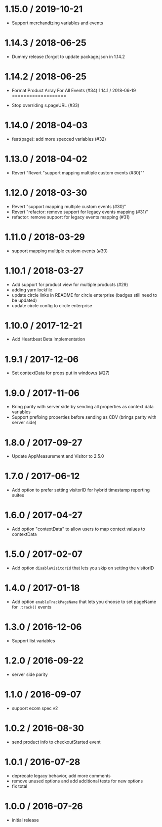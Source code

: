 
1.15.0 / 2019-10-21
===================

  * Support merchandizing variables and events

1.14.3 / 2018-06-25
===================

  * Dummy release (forgot to update package.json in 1.14.2

1.14.2 / 2018-06-25
===================

  * Format Product Array For All Events (#34)
1.14.1 / 2018-06-19
===================

  * Stop overriding s.pageURL (#33)

1.14.0 / 2018-04-03
===================

  * feat(page): add more specced variables (#32)

1.13.0 / 2018-04-02
===================

  * Revert "Revert "support mapping multiple custom events (#30)""

1.12.0 / 2018-03-30
===================

  * Revert "support mapping multiple custom events (#30)"
  * Revert "refactor: remove support for legacy events mapping (#31)"
  * refactor: remove support for legacy events mapping (#31)

1.11.0 / 2018-03-29
===================

  * support mapping multiple custom events (#30)

1.10.1 / 2018-03-27
===================

  * Add support for product view for multiple products (#29)
  * adding yarn lockfile
  * update circle links in README for circle enterprise (badges still need to be updated)
  * update circle config to circle enterprise

1.10.0 / 2017-12-21
==================

  * Add Heartbeat Beta Implementation

1.9.1 / 2017-12-06
==================

  * Set contextData for props put in window.s (#27)

1.9.0 / 2017-11-06
==================

  * Bring parity with server side by sending all properties as context data variables
  * Support prefixing properties before sending as CDV (brings parity with server side)

1.8.0 / 2017-09-27
==================

  * Update AppMeasurement and Visitor to 2.5.0

1.7.0 / 2017-06-12
==================

  * Add option to prefer setting visitorID for hybrid timestamp reporting suites

1.6.0 / 2017-04-27
==================

  * Add option "contextData" to allow users to map context values to contextData

1.5.0 / 2017-02-07
==================

  * Add option `disableVisitorId` that lets you skip on setting the visitorID

1.4.0 / 2017-01-18
==================

  * Add option `enableTrackPageName` that lets you choose to set pageName for `.track()` events

1.3.0 / 2016-12-06
==================

  * Support list variables

1.2.0 / 2016-09-22
==================

  * server side parity

1.1.0 / 2016-09-07
==================

  * support ecom spec v2

1.0.2 / 2016-08-30
==================

  * send product info to checkoutStarted event

1.0.1 / 2016-07-28
==================

  * deprecate legacy behavior, add more comments
  * remove unused options and add additional tests for new options
  * fix total

1.0.0 / 2016-07-26
==================

  * initial release

